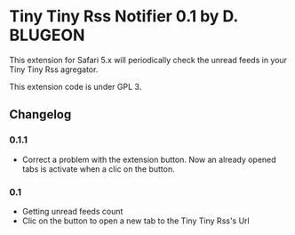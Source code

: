 Tiny Tiny Rss Notifier 0.1 by D. BLUGEON
==================================

This extension for Safari 5.x will periodically check the unread feeds in your Tiny Tiny Rss agregator.

This extension code is under GPL 3.


Changelog
---------
### 0.1.1

* Correct a problem with the extension button. Now an already opened tabs is activate when a clic on the button.

### 0.1

* Getting unread feeds count
* Clic on the button to open a new tab to the Tiny Tiny Rss's Url